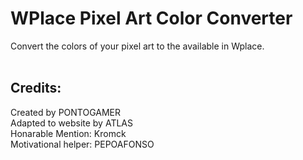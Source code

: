<h1>WPlace Pixel Art Color Converter</h1>
<div>
  Convert the colors of your pixel art to the available in Wplace.
</div>
<br>
<h2>Credits:</h2>
<div>
  Created by PONTOGAMER
  <br>
  Adapted to website by ATLAS
  <br>
  Honarable Mention: Kromck
  <br>
  Motivational helper: PEPOAFONSO
</div>


